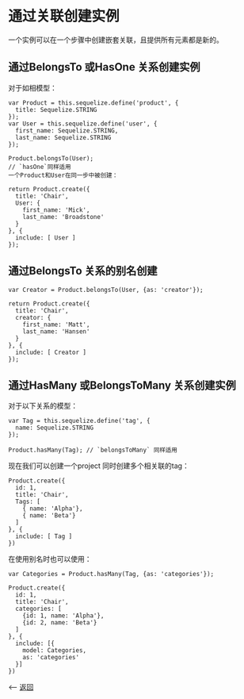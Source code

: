 # 通过关联创建实例

一个实例可以在一个步骤中创建嵌套关联，且提供所有元素都是新的。

## 通过BelongsTo 或HasOne 关系创建实例

对于如相模型：

````
var Product = this.sequelize.define('product', {
  title: Sequelize.STRING
});
var User = this.sequelize.define('user', {
  first_name: Sequelize.STRING,
  last_name: Sequelize.STRING
});

Product.belongsTo(User);
// `hasOne`同样适用
一个Product和User在同一步中被创建：

return Product.create({
  title: 'Chair',
  User: {
    first_name: 'Mick',
    last_name: 'Broadstone'
  }
}, {
  include: [ User ]
});
````

## 通过BelongsTo 关系的别名创建

````
var Creator = Product.belongsTo(User, {as: 'creator'});

return Product.create({
  title: 'Chair',
  creator: {
    first_name: 'Matt',
    last_name: 'Hansen'
  }
}, {
  include: [ Creator ]
});
````

## 通过HasMany 或BelongsToMany 关系创建实例

对于以下关系的模型：

````
var Tag = this.sequelize.define('tag', {
  name: Sequelize.STRING
});

Product.hasMany(Tag); // `belongsToMany` 同样适用
````

现在我们可以创建一个project 同时创建多个相关联的tag：

````
Product.create({
  id: 1,
  title: 'Chair',
  Tags: [
    { name: 'Alpha'},
    { name: 'Beta'}
  ]
}, {
  include: [ Tag ]
})
````

在使用别名时也可以使用：

````
var Categories = Product.hasMany(Tag, {as: 'categories'});

Product.create({
  id: 1,
  title: 'Chair',
  categories: [
    {id: 1, name: 'Alpha'},
    {id: 2, name: 'Beta'}
  ]
}, {
  include: [{
    model: Categories,
    as: 'categories'
  }]
})
````



<-- [返回](../catalogue.md)
